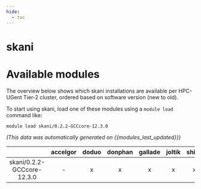 ```yaml
---
hide:
  - toc
---
```


skani
=====

# Available modules


The overview below shows which skani installations are available per HPC-UGent Tier-2 cluster, ordered based on software version (new to old).

To start using skani, load one of these modules using a `module load` command like:

```shell
module load skani/0.2.2-GCCcore-12.3.0
```

*(This data was automatically generated on {{modules_last_updated}})*  

| |accelgor|doduo|donphan|gallade|joltik|shinx|skitty|
| :---: | :---: | :---: | :---: | :---: | :---: | :---: | :---: |
|skani/0.2.2-GCCcore-12.3.0|-|x|x|x|x|x|x|
